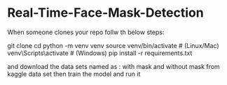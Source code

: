 ﻿# Real-Time-Face-Mask-Detection
 When someone clones your repo follw th below steps:

git clone <your-repo-link>
cd <your-project-folder>
python -m venv venv
source venv/bin/activate   # (Linux/Mac)
venv\Scripts\activate      # (Windows)
pip install -r requirements.txt

and download the data sets named as : with mask and without mask from kaggle data set
then train the model and run it



